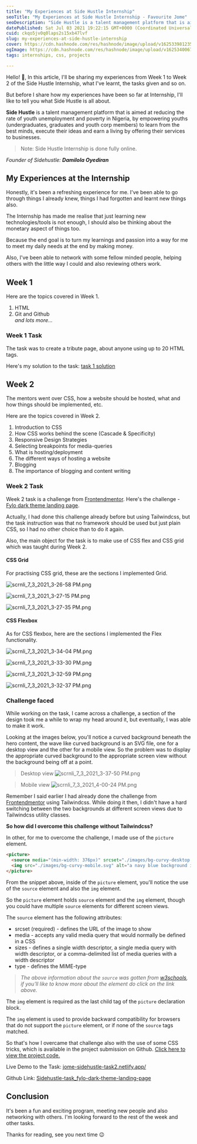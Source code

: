 ```yaml
---
title: "My Experiences at Side Hustle Internship"
seoTitle: "My Experiences at Side Hustle Internship - Favourite Jome"
seoDescription: "Side Hustle is a talent management platform that is aimed at reducing the rate of youth unemployment and poverty in Nigeria, by empowering youths (under..."
datePublished: Sat Jul 03 2021 19:22:15 GMT+0000 (Coordinated Universal Time)
cuid: ckqo5jv0q0laps2s15xb47lvf
slug: my-experiences-at-side-hustle-internship
cover: https://cdn.hashnode.com/res/hashnode/image/upload/v1625339812356/CLQbeiodo.png
ogImage: https://cdn.hashnode.com/res/hashnode/image/upload/v1625340067820/z9kh0gCpm.png
tags: internships, css, projects

---
```


Hello! 👋, In this article, I'll be sharing my experiences from Week 1 to Week 2 of the Side Hustle Internship, what I've learnt, the tasks given and so on.

But before I share how my experiences have been so far at Internship, I'll like to tell you what Side Hustle is all about.

**Side Hustle** is a talent management platform that is aimed at reducing the rate of youth unemployment and poverty in Nigeria, by empowering youths (undergraduates, graduates and youth corp members) to learn from the best minds, execute their ideas and earn a living by offering their services to businesses.

> Note: Side Hustle Internship is done fully online.

_Founder of Sidehustle: **Damilola Oyediran**_

## My Experiences at the Internship

Honestly, it's been a refreshing experience for me. I've been able to go through things I already knew, things I had forgotten and learnt new things also.

The Internship has made me realise that just learning new technologies/tools is not enough, I should also be thinking about the monetary aspect of things too.

Because the end goal is to turn my learnings and passion into a way for me to meet my daily needs at the end by making money.

Also, I've been able to network with some fellow minded people, helping others with the little way I could and also reviewing others work.

## Week 1

Here are the topics covered in Week 1.

1. HTML
1. Git and Github
   <br>_and lots more..._

### Week 1 Task

The task was to create a tribute page, about anyone using up to 20 HTML tags.

Here's my solution to the task: [task 1 solution](https://codepen.io/jome-favourite/pen/YzZmqJx)

## Week 2

The mentors went over CSS, how a website should be hosted, what and how things should be implemented, etc.

Here are the topics covered in Week 2.

1. Introduction to CSS
1. How CSS works behind the scene (Cascade & Specificity)
1. Responsive Design Strategies
1. Selecting breakpoints for media-queries
1. What is hosting/deployment
1. The different ways of hosting a website
1. Blogging
1. The importance of blogging and content writing

### Week 2 Task

Week 2 task is a challenge from [Frontendmentor](https://frontendmentor.io). Here's the challenge - [Fylo dark theme landing page](https://www.frontendmentor.io/challenges/fylo-dark-theme-landing-page-5ca5f2d21e82137ec91a50fd).

Actually, I had done this challenge already before but using Tailwindcss, but the task instruction was that no framework should be used but just plain CSS, so I had no other choice than to do it again.

Also, the main object for the task is to make use of CSS flex and CSS grid which was taught during Week 2.

#### CSS Grid

For practising CSS grid, these are the sections I implemented Grid.

![scrnli_7_3_2021_3-26-58 PM.png](https://cdn.hashnode.com/res/hashnode/image/upload/v1625322383597/lS0Zxw88l.png)

![scrnli_7_3_2021_3-27-15 PM.png](https://cdn.hashnode.com/res/hashnode/image/upload/v1625322372519/QJzQOMd4w.png)

![scrnli_7_3_2021_3-27-35 PM.png](https://cdn.hashnode.com/res/hashnode/image/upload/v1625322364549/J-yHzsWSR.png)

#### CSS Flexbox

As for CSS flexbox, here are the sections I implemented the Flex functionality.

![scrnli_7_3_2021_3-34-04 PM.png](https://cdn.hashnode.com/res/hashnode/image/upload/v1625322738263/faMr8cUQP.png)

![scrnli_7_3_2021_3-33-30 PM.png](https://cdn.hashnode.com/res/hashnode/image/upload/v1625322743991/b7eYUdL_H.png)

![scrnli_7_3_2021_3-32-59 PM.png](https://cdn.hashnode.com/res/hashnode/image/upload/v1625322751337/nLO9KPN5S.png)

![scrnli_7_3_2021_3-32-37 PM.png](https://cdn.hashnode.com/res/hashnode/image/upload/v1625322759043/nT5gblN6e.png)

### Challenge faced

While working on the task, I came across a challenge, a section of the design took me a while to wrap my head around it, but eventually, I was able to make it work.

Looking at the images below, you'll notice a curved background beneath the hero content, the wave like curved background is an SVG file, one for a desktop view and the other for a mobile view. So the problem was to display the appropriate curved background to the appropriate screen view without the background being off at a point.

> Desktop view
> ![scrnli_7_3_2021_3-37-50 PM.png](https://cdn.hashnode.com/res/hashnode/image/upload/v1625323677145/pdzp6Pcs3.png)

> Mobile view
> ![scrnli_7_3_2021_4-00-24 PM.png](https://cdn.hashnode.com/res/hashnode/image/upload/v1625324308239/4tesnIJwjI.png)

Remember I said earlier I had already done the challenge from [Frontendmentor](https://frontendmentor.io) using Tailwindcss. While doing it then, I didn't have a hard switching between the two backgrounds at different screen views due to Tailwindcss utility classes.

**So how did I overcome this challenge without Tailwindcss?**

In other, for me to overcome the challenge, I made use of the `picture` element.

```html
<picture>
  <source media="(min-width: 376px)" srcset="./images/bg-curvy-desktop.svg" />
  <img src="./images/bg-curvy-mobile.svg" alt="a navy blue background image" />
</picture>
```

From the snippet above, inside of the `picture` element, you'll notice the use of the `source` element and also the `img` element.

So the `picture` element holds `source` element and the `img` element, though you could have multiple `source` elements for different screen views.

The `source` element has the following attributes:

- srcset (required) - defines the URL of the image to show
- media - accepts any valid media query that would normally be defined in a CSS
- sizes - defines a single width descriptor, a single media query with width descriptor, or a comma-delimited list of media queries with a width descriptor
- type - defines the MIME-type

> _The above information about the `source` was gotten from [w3schools](), if you'll like to know more about the element do click on the link above._

The `img` element is required as the last child tag of the `picture` declaration block.

The `img` element is used to provide backward compatibility for browsers that do not support the `picture` element, or if none of the `source` tags matched.

So that's how I overcame that challenge also with the use of some CSS tricks, which is available in the project submission on Github. [Click here to view the project code.](https://github.com/jomefavourite/Sidehustle-task_fylo-dark-theme-landing-page)


Live Demo to the Task: [jome-sidehustle-task2.netlify.app/](https://jome-sidehustle-task2.netlify.app/)

Github Link: [Sidehustle-task_fylo-dark-theme-landing-page](https://github.com/jomefavourite/Sidehustle-task_fylo-dark-theme-landing-page)

## Conclusion

It's been a fun and exciting program, meeting new people and also networking with others. I'm looking forward to the rest of the week and other tasks.

Thanks for reading, see you next time 😉
